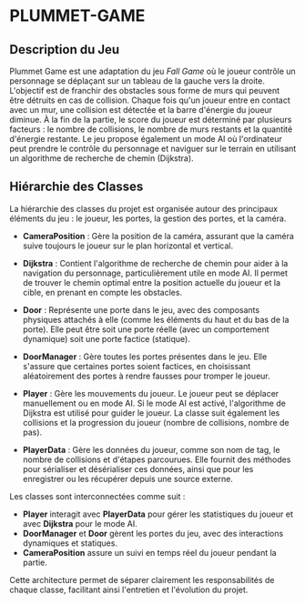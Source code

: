 # PLUMMET-GAME

## Description du Jeu

Plummet Game est une adaptation du jeu *Fall Game* où le joueur contrôle un personnage se déplaçant sur un tableau de la gauche vers la droite. L'objectif est de franchir des obstacles sous forme de murs qui peuvent être détruits en cas de collision. Chaque fois qu'un joueur entre en contact avec un mur, une collision est détectée et la barre d'énergie du joueur diminue. À la fin de la partie, le score du joueur est déterminé par plusieurs facteurs : le nombre de collisions, le nombre de murs restants et la quantité d'énergie restante. Le jeu propose également un mode AI où l'ordinateur peut prendre le contrôle du personnage et naviguer sur le terrain en utilisant un algorithme de recherche de chemin (Dijkstra).

## Hiérarchie des Classes

La hiérarchie des classes du projet est organisée autour des principaux éléments du jeu : le joueur, les portes, la gestion des portes, et la caméra.

- **CameraPosition** : Gère la position de la caméra, assurant que la caméra suive toujours le joueur sur le plan horizontal et vertical.
  
- **Dijkstra** : Contient l'algorithme de recherche de chemin pour aider à la navigation du personnage, particulièrement utile en mode AI. Il permet de trouver le chemin optimal entre la position actuelle du joueur et la cible, en prenant en compte les obstacles.

- **Door** : Représente une porte dans le jeu, avec des composants physiques attachés à elle (comme les éléments du haut et du bas de la porte). Elle peut être soit une porte réelle (avec un comportement dynamique) soit une porte factice (statique).

- **DoorManager** : Gère toutes les portes présentes dans le jeu. Elle s'assure que certaines portes soient factices, en choisissant aléatoirement des portes à rendre fausses pour tromper le joueur.

- **Player** : Gère les mouvements du joueur. Le joueur peut se déplacer manuellement ou en mode AI. Si le mode AI est activé, l'algorithme de Dijkstra est utilisé pour guider le joueur. La classe suit également les collisions et la progression du joueur (nombre de collisions, nombre de pas).

- **PlayerData** : Gère les données du joueur, comme son nom de tag, le nombre de collisions et d'étapes parcourues. Elle fournit des méthodes pour sérialiser et désérialiser ces données, ainsi que pour les enregistrer ou les récupérer depuis une source externe.

Les classes sont interconnectées comme suit :
- **Player** interagit avec **PlayerData** pour gérer les statistiques du joueur et avec **Dijkstra** pour le mode AI.
- **DoorManager** et **Door** gèrent les portes du jeu, avec des interactions dynamiques et statiques.
- **CameraPosition** assure un suivi en temps réel du joueur pendant la partie.

Cette architecture permet de séparer clairement les responsabilités de chaque classe, facilitant ainsi l'entretien et l'évolution du projet.
